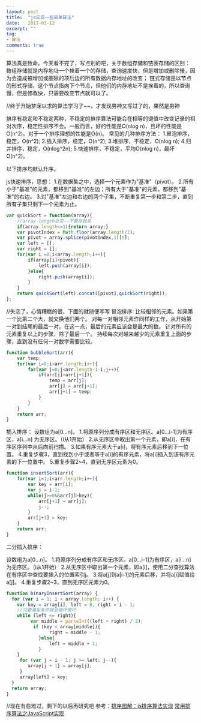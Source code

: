 ```yaml
---
layout: post
title:  "js实现一些简单算法"
date:   2017-03-12
excerpt: ""
tag:
- 算法
comments: true
---
```


算法真是致命。今天看不完了，写点别的吧，关于数组存储和链表存储的区别：
数组存储就是内存地址一个挨着一个的存储，查询速度快，但是增加或删除慢，因为会造成被增加或删除的项后边的所有数据内存地址的改变；
链式存储是以节点的形式存储，这个节点指向下个节点，但他们的内存地址不是挨着的，所以查询慢，但是修改快，只需要改变节点就可以了。

//终于开始梦寐以求的算法学习了~~，才发现男神又写过了的，果然是男神

排序有稳定和不稳定两种，不稳定的排序算法可能会在相等的键值中改变记录的相对次序，稳定性排序不会。一般而言，好的性能是O(nlog n)，且坏的性能是O(n^2)。对于一个排序理想的性能是O(n)。
常见的几种排序方法：
1.冒泡排序，稳定，O(n^2);
2.插入排序，稳定，O(n^2);
3.堆排序，不稳定，O(nlog n);
4.归并排序，稳定，O(nlog^2n);
5.快速排序，不稳定，平均O(nlog n)，最坏O(n^2)。

以下排序均默认升序。

js快速排序，思想：
1.在数据集之中，选择一个元素作为"基准"（pivot）。
2.所有小于"基准"的元素，都移到"基准"的左边；所有大于"基准"的元素，都移到"基准"的右边。
3.对"基准"左边和右边的两个子集，不断重复第一步和第二步，直到所有子集只剩下一个元素为止。

```js
var quickSort = function(array){
    //array.length会变~~不要存起来
    if(array.length<=1){return array;}
    var pivotIndex = Math.floor(array.length/2);
    var pivot = array.splice(pivotIndex,1)[0];
    var left = [];
    var right = [];
    for(var i =0;i<array.length;i++){
        if(array[i]<pivot){
            left.push(array[i]);
        }else{
            right.push(array[i]);
        }
    }
    return quickSort(left).concat([pivot],quickSort(right));
};
```


//失恋了，心情糟糕的很，下面的就随便写写
冒泡排序:
比较相邻的元素。如果第一个比第二个大，就交换他们两个。
对每一对相邻元素作同样的工作，从开始第一对到结尾的最后一对。在这一点，最后的元素应该会是最大的数。
针对所有的元素重复以上的步骤，除了最后一个。
持续每次对越来越少的元素重复上面的步骤，直到没有任何一对数字需要比较。

```js
function bubbleSort(arr){
    var temp;
    for(var i=0;i<arr.length;i++){
        for(var j=0;j<arr.length-1-i;j++){
            if(arr[j]>arr[j+1]){
                temp = arr[j];
                arr[j] = arr[j+1];
                arr[j+1] = temp;
            }
        }
    }
    return arr;
}
```

插入排序：
设数组为a[0…n]。
1.将原序列分成有序区和无序区。a[0…i-1]为有序区，a[i…n] 为无序区。（i从1开始）
2.从无序区中取出第一个元素，即a[i]，在有序区序列中从后向前扫描。
3.如果有序元素大于a[i]，将有序元素后移到下一位置。
4.重复步骤3，直到找到小于或者等于a[i]的有序元素，将a[i]插入到该有序元素的下一位置中。
5.重复步骤2~4，直到无序区元素为0。

```js
function insertSort(arr){
    for(var i=1;i<arr.length;i++){
        var key = arr[i];
        var j = i-1;
        while(j>=0&&arr[j]>key){
            arr[j+1] = arr[j];
            j--;
        }
        arr[j+1] = key;
    }
    return arr;
}
```

二分插入排序：

设数组为a[0…n]。
1.将原序列分成有序区和无序区。a[0…i-1]为有序区，a[i…n] 为无序区。（i从1开始）
2.从无序区中取出第一个元素，即a[i]，使用二分查找算法在有序区中查找要插入的位置索引j。
3.将a[j]到a[i-1]的元素后移，并将a[i]赋值给a[j]。
4.重复步骤2~3，直到无序区元素为0。

```js
function binaryInsertSort(array) {
  for (var i = 1; i < array.length; i++) {
    var key = array[i], left = 0, right = i - 1;
    //只要满足条件就会循环循环
    while (left <= right){
         var middle = parseInt((left + right) / 2);
          if (key < array[middle]){
                right = middle - 1;
            }else{
                left = middle + 1;
            }
    }
     for (var j = i - 1; j >= left; j--){
        array[j + 1] = array[j];
     }
     array[left] = key;
  }
  return array;
}
```

//现在有些难过，剩下的以后再研究吧
参考：[排序图解：js排序算法实现](http://www.cnblogs.com/wteam-xq/p/4752610.html)
[常用排序算法之JavaScript实现](http://www.cnblogs.com/ywang1724/p/3946339.html)